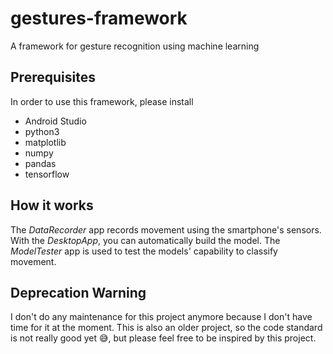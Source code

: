 # gestures-framework
A framework for gesture recognition using machine learning

## Prerequisites
In order to use this framework, please install
- Android Studio
- python3
- matplotlib
- numpy
- pandas
- tensorflow

## How it works
The *DataRecorder* app records movement using the smartphone's sensors. With the *DesktopApp*, you can automatically build the model. The *ModelTester* app is used to test the models' capability to classify movement.

## Deprecation Warning
I don't do any maintenance for this project anymore because I don't have time for it at the moment. This is also an older project, so the code standard is not really good yet :sweat_smile:, but please feel free to be inspired by this project.
